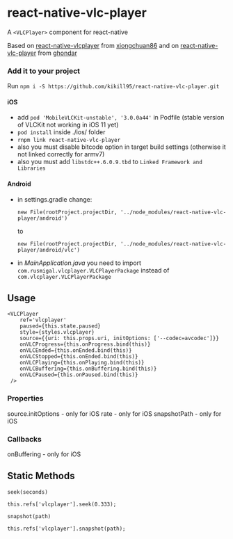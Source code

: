 # react-native-vlc-player

A `<VLCPlayer>` component for react-native

Based on [react-native-vlcplayer](https://github.com/xiongchuan86/react-native-vlcplayer) from [xiongchuan86](https://github.com/xiongchuan86) and on [react-native-vlc-player](https://github.com/ghondar/react-native-vlc-player) from [ghondar](https://github.com/ghondar)

### Add it to your project

Run `npm i -S https://github.com/kikill95/react-native-vlc-player.git`

#### iOS

- add `pod 'MobileVLCKit-unstable', '3.0.0a44'` in Podfile (stable version of VLCKit not working in iOS 11 yet)
- `pod install` inside ./ios/ folder
- `rnpm link react-native-vlc-player`
- also you must disable bitcode option in target build settings (otherwise it not linked correctly for armv7)
- also you must add `libstdc++.6.0.9.tbd` to `Linked Framework and Libraries`

#### Android

- in settings.gradle change:

  `new File(rootProject.projectDir, '../node_modules/react-native-vlc-player/android')`

  to

  `new File(rootProject.projectDir, '../node_modules/react-native-vlc-player/android/vlc')`
- in *MainApplication.java* you need to import `com.rusmigal.vlcplayer.VLCPlayerPackage` instead of `com.vlcplayer.VLCPlayerPackage`

## Usage

```
<VLCPlayer
    ref='vlcplayer'
    paused={this.state.paused}
    style={styles.vlcplayer}
    source={{uri: this.props.uri, initOptions: ['--codec=avcodec']}}
    onVLCProgress={this.onProgress.bind(this)}
    onVLCEnded={this.onEnded.bind(this)}
    onVLCStopped={this.onEnded.bind(this)}
    onVLCPlaying={this.onPlaying.bind(this)}
    onVLCBuffering={this.onBuffering.bind(this)}
    onVLCPaused={this.onPaused.bind(this)}
 />

```
### Properties
source.initOptions - only for iOS
rate - only for iOS
snapshotPath - only for iOS

### Callbacks
onBuffering - only for iOS

## Static Methods

`seek(seconds)`

```
this.refs['vlcplayer'].seek(0.333);
```

`snapshot(path)`

```
this.refs['vlcplayer'].snapshot(path);
```

